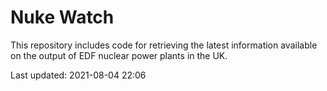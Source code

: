 # Nuke Watch

This repository includes code for retrieving the latest information available on the output of EDF nuclear power plants in the UK.

Last updated: 2021-08-04 22:06